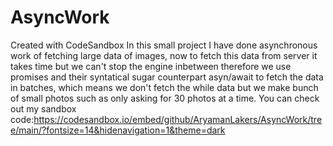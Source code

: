 # AsyncWork
Created with CodeSandbox
In this small project I have done asynchronous work of fetching large data of images, now to fetch this data from server it takes time but we can't stop the engine inbetween therefore we use promises and their syntatical sugar counterpart asyn/await to fetch the data in batches, which means we don't fetch the while data but we make bunch of small photos such as only asking for 30 photos at a time.
You can check out my sandbox code:https://codesandbox.io/embed/github/AryamanLakers/AsyncWork/tree/main/?fontsize=14&hidenavigation=1&theme=dark
